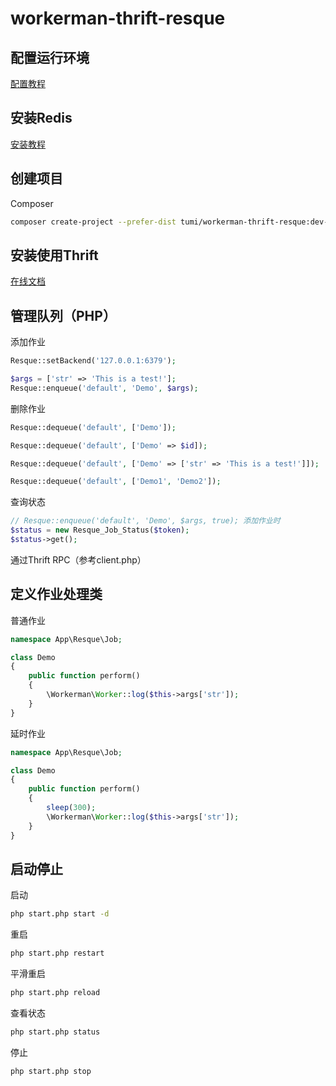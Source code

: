 workerman-thrift-resque
=========

配置运行环境
----------

[配置教程](http://www.workerman.net/install)

安装Redis
----------

[安装教程](http://redis.cn/download.html)

创建项目
----------

Composer
```sh
composer create-project --prefer-dist tumi/workerman-thrift-resque:dev-master
```

安装使用Thrift
----------

[在线文档](http://thrift.apache.org/docs/)

管理队列（PHP）
----------

添加作业
```php
Resque::setBackend('127.0.0.1:6379');

$args = ['str' => 'This is a test!'];
Resque::enqueue('default', 'Demo', $args);
```

删除作业
```php
Resque::dequeue('default', ['Demo']);

Resque::dequeue('default', ['Demo' => $id]);

Resque::dequeue('default', ['Demo' => ['str' => 'This is a test!']]);

Resque::dequeue('default', ['Demo1', 'Demo2']);
```

查询状态
```php
// Resque::enqueue('default', 'Demo', $args, true); 添加作业时
$status = new Resque_Job_Status($token);
$status->get();
```

通过Thrift RPC（参考client.php）

定义作业处理类
----------

普通作业
```php
namespace App\Resque\Job;

class Demo
{
    public function perform()
    {
        \Workerman\Worker::log($this->args['str']);
    }
}
```

延时作业
```php
namespace App\Resque\Job;

class Demo
{
    public function perform()
    {
        sleep(300);
        \Workerman\Worker::log($this->args['str']);
    }
}
```

启动停止
----------

启动
```sh
php start.php start -d
```

重启
```sh
php start.php restart
```

平滑重启  
```sh
php start.php reload
```

查看状态
```sh
php start.php status
```

停止
```sh
php start.php stop
```
